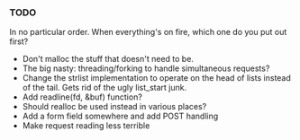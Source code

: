 ### TODO
In no particular order. When everything's on fire, which one do you put out first?


* Don't malloc the stuff that doesn't need to be.
* The big nasty: threading/forking to handle simultaneous requests?
* Change the strlist implementation to operate on the head of lists instead of the tail. Gets rid of the ugly list_start junk.
* Add readline(fd, &buf) function?
* Should realloc be used instead in various places?
* Add a form field somewhere and add POST handling
* Make request reading less terrible
